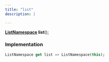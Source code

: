 ```yaml
---
title: "list"
description: |

---
```

<span class="dart-code"><strong>[ListNamespace] list</strong>();</span>


### Implementation
```dart
ListNamespace get list => ListNamespace(this);
```

[ListNamespace]: /reference/classes/listnamespace/
